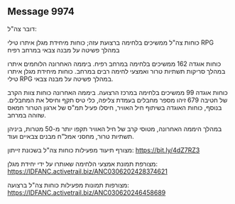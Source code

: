 ## Message 9974

דובר צה"ל:

כוחות צה"ל ממשיכים בלחימה ברצועת עזה; כוחות מיחידת מגלן איתרו טילי RPG במהלך פשיטה על מבנה צבאי במרחב רפיח

כוחות אוגדה 162 ממשיכים בלחימה במרחב רפיח. ביממה האחרונה הלוחמים איתרו במהלך סריקות תשתיות טרור ואמצעי לחימה רבים במרחב.
כוחות מיחידת מגלן איתרו טילי RPG במהלך פשיטה על מבנה צבאי. 

כוחות אוגדה 99 ממשיכים בלחימה במרכז הרצועה. ביממה האחרונה כוחות צוות הקרב של חטיבה 679 זיהו מספר מחבלים בעמדת צליפה, כלי טיס תקף וחיסל את המחבלים. בנוסף, כוחות האוגדה בשיתוף חיל האוויר, חיסלו פעיל תמ"ס של ארגון הטרור חמאס שזוהה במרחב.

במהלך היממה האחרונה, מטוסי קרב של חיל האוויר תקפו יותר מ-50 מטרות, ביניהן תשתיות טרור, מחסני אמל"ח מבנים צבאיים ועוד.

מצורף תיעוד מפעילות כוחות צה"ל בשכונת זייתון: https://bit.ly/4dZ7RZ3

מצורפת תמונת אמצעי הלחימה שאותרו על ידי יחידת מגלן: https://IDFANC.activetrail.biz/ANC0306202428374621

מצורפות תמונות מפעילות כוחות צה"ל ברצועה: https://IDFANC.activetrail.biz/ANC030620246458689

